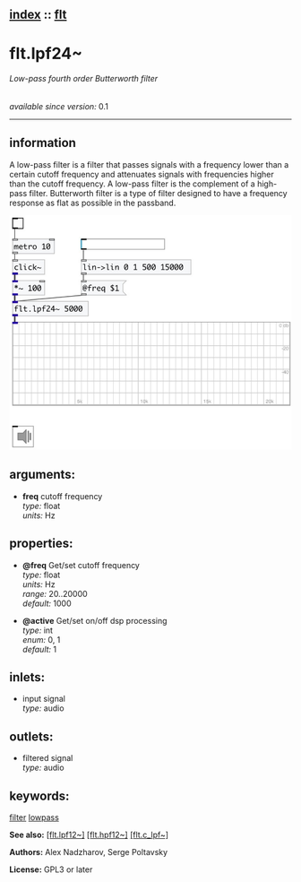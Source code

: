 [index](index.html) :: [flt](category_flt.html)
---

# flt.lpf24~

###### Low-pass fourth order Butterworth filter

*available since version:* 0.1

---


## information
A low-pass filter is a filter that passes signals with a frequency lower than a certain cutoff frequency and attenuates signals with frequencies higher than the cutoff frequency. A low-pass filter is the complement of a high-pass filter. Butterworth filter is a type of filter designed to have a frequency response as flat as possible in the passband.


[![example](../examples/img/flt.lpf24~.jpg)](../examples/pd/flt.lpf24~.pd)



## arguments:

* **freq**
cutoff frequency<br>
_type:_ float<br>
_units:_ Hz<br>





## properties:

* **@freq** 
Get/set cutoff frequency<br>
_type:_ float<br>
_units:_ Hz<br>
_range:_ 20..20000<br>
_default:_ 1000<br>

* **@active** 
Get/set on/off dsp processing<br>
_type:_ int<br>
_enum:_ 0, 1<br>
_default:_ 1<br>



## inlets:

* input signal<br>
_type:_ audio



## outlets:

* filtered signal<br>
_type:_ audio



## keywords:

[filter](keywords/filter.html)
[lowpass](keywords/lowpass.html)



**See also:**
[\[flt.lpf12~\]](flt.lpf12~.html)
[\[flt.hpf12~\]](flt.hpf12~.html)
[\[flt.c_lpf~\]](flt.c_lpf~.html)




**Authors:** Alex Nadzharov, Serge Poltavsky




**License:** GPL3 or later





